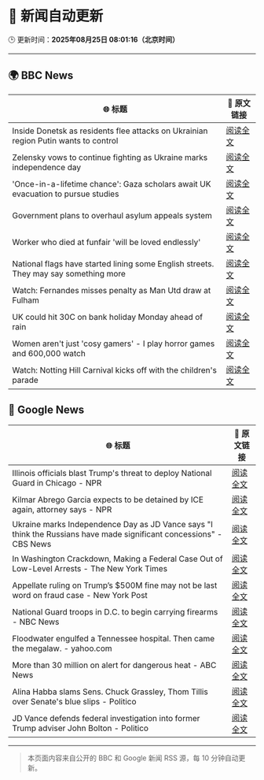 # 🧠 新闻自动更新

🕒 更新时间：**2025年08月25日 08:01:16（北京时间）**

---

## 🌍 BBC News

| 🌐 标题 | 🔗 原文链接 |
|--------|-------------|
| Inside Donetsk as residents flee attacks on Ukrainian region Putin wants to control | [阅读全文](https://www.bbc.com/news/articles/c209yn1ygz6o?at_medium=RSS&at_campaign=rss) |
| Zelensky vows to continue fighting as Ukraine marks independence day | [阅读全文](https://www.bbc.com/news/articles/czxy2v9dzgxo?at_medium=RSS&at_campaign=rss) |
| 'Once-in-a-lifetime chance': Gaza scholars await UK evacuation to pursue studies | [阅读全文](https://www.bbc.com/news/articles/cx2x16y2ppro?at_medium=RSS&at_campaign=rss) |
| Government plans to overhaul asylum appeals system | [阅读全文](https://www.bbc.com/news/articles/cg4xp4ywk47o?at_medium=RSS&at_campaign=rss) |
| Worker who died at funfair 'will be loved endlessly' | [阅读全文](https://www.bbc.com/news/articles/c2djy596rezo?at_medium=RSS&at_campaign=rss) |
| National flags have started lining some English streets. They may say something more | [阅读全文](https://www.bbc.com/news/articles/cx271162ee3o?at_medium=RSS&at_campaign=rss) |
| Watch: Fernandes misses penalty as Man Utd draw at Fulham | [阅读全文](https://www.bbc.com/sport/football/videos/c80d2pj8x52o?at_medium=RSS&at_campaign=rss) |
| UK could hit 30C on bank holiday Monday ahead of rain | [阅读全文](https://www.bbc.com/news/articles/cj6yp0j7znxo?at_medium=RSS&at_campaign=rss) |
| Women aren't just 'cosy gamers' - I play horror games and 600,000 watch | [阅读全文](https://www.bbc.com/news/articles/cm21xy23npyo?at_medium=RSS&at_campaign=rss) |
| Watch: Notting Hill Carnival kicks off with the children's parade | [阅读全文](https://www.bbc.com/news/videos/cm2krzrz2xgo?at_medium=RSS&at_campaign=rss) |

## 📰 Google News

| 🌐 标题 | 🔗 原文链接 |
|--------|-------------|
| Illinois officials blast Trump's threat to deploy National Guard in Chicago - NPR | [阅读全文](https://news.google.com/rss/articles/CBMiuwFBVV95cUxQV2lGcVpJTVlhTTN3eDAxYkFSSEw2UWE1amQ5Sm1vcGxhUWRLUFI2bjVmUm9yYVlhMXdXc2MxQjQ1eTNMbE1DT0l5aWNCTTB6N25kS0lBM1E4S3BmbUdfNXY3WWozeHdaQ3MzZUZlSjhaa05XaW9MTG02akN4TDZfTURGdVZxUmNwVks2YnYwRmZQQ1NBdjQzd2tWb25QbUNwbzdiWnhLUzhpSHNQMmgzRFBsczk2QXZKbEM0?oc=5) |
| Kilmar Abrego Garcia expects to be detained by ICE again, attorney says - NPR | [阅读全文](https://news.google.com/rss/articles/CBMirwFBVV95cUxNQThWWmFRZkxfR3lhU2lNNFNCV0pxN3VKR3gzRkRKNzVINFpCRjM1WXpuZ010Y05SVDNtWVpSN1h3T2xNX052eTcyb0g0TGN2NFUxX1pmOVhtUXJNOGw1cG45UGVnMVNoNURPUENpN1VSc2JFOFEzR19JbEVzbUVLeU5yaWc3RlhNTm5vRnBWUUEzanVXUnN1SGpEcldMMHdLSUM2V2NZM09Kb1BJckpJ?oc=5) |
| Ukraine marks Independence Day as JD Vance says "I think the Russians have made significant concessions" - CBS News | [阅读全文](https://news.google.com/rss/articles/CBMijwFBVV95cUxPWndrZFJobzkyUlBlUExPdXhKSlNtenVPZHZaNU9jNlBDSjVwSkFOOXE4LW9RT3FYc3lxNEZDbEVaS2E3dmpCb2wtb0hOZF9CLUplMFZfTm1xZ1lJbDNRaXA1R2FJeklJQ1pBY1dpYkVzOHdKTXhDX2xRYVVxQ3pIVlBPNDFCVWQxanIzMV9Sa9IBlAFBVV95cUxNWFdoTU15bFpaSEVEV0xITFhQbG40NFdUbmJoUnNfYVZiaU9fQXN4MUVrQWZWeFZvTERicDJrdzNVelllMFBJcGZSTWdGNHdpXzg5S3MtT3BNT0JzMTI2VUZSWE1FZjlFQ1pFSUdTMjl1cWFpYkQ3YkRvM1c1TFJzWW5SYjlORTRXNUdESW5lYTl2UFNK?oc=5) |
| In Washington Crackdown, Making a Federal Case Out of Low-Level Arrests - The New York Times | [阅读全文](https://news.google.com/rss/articles/CBMikwFBVV95cUxNcHNMb3NDV1M0MWswVEN2SzFNLWYwUTFrekFlUmRqaHNFZU9xeW5SWXprVW9oc0dHbkRzTmxnN1AyRkgzRW4zNHI4a0p3VWo2b2F2Q3lTU2IxbkFDSXM2SWx4Q0ZGSzJORlRSR3JlTjBKYjBKaEdVTkR3RXZvS09pX0lBUkhDbXVhUXFNXzM2VFdURE0?oc=5) |
| Appellate ruling on Trump’s $500M fine may not be last word on fraud case - New York Post | [阅读全文](https://news.google.com/rss/articles/CBMisAFBVV95cUxQOHZkVVFlZWxlQTlKU0tkWm14VjAzRGZwXzhXVnVlNDZoQXctUGQ1S1hGY25hVERDa05Kckd2Uk9rUG1qOXFMNnVWZXlHZlpiUDJIajZkTzBGVzlRaEhQSzRianFZTUd2OHNzbVMxX3pIN2tPZHpOc054MmR4SEZiZmpxZlB0Q1ctTUhqNklwLTgyR2UwMVRkNWFoMlIySzIyNmVBU0h6Uk9XVlN5VTZSRg?oc=5) |
| National Guard troops in D.C. to begin carrying firearms - NBC News | [阅读全文](https://news.google.com/rss/articles/CBMiqgFBVV95cUxPaVQ1NkdzSU1vazVIQlFtQ2pMcVppZHZfYmtFMGZVNXVkc09Ha09taTdrS3hJV3NqNWNNMVBZUkIzNXNGQXMtNzZ6UHJkWVN2N0tRMmJ1eGNHVGszSi13M2NXY1pIblhxdExTbGJxTTk4TG1KYU9fdFJpaExOd2NGRnBZZ0xDTmZnOFZDMTZaV0JzZ0VUeDFqY1BzRHZrSHpLLU1uVTExNHh1d9IBVkFVX3lxTE5UaGxBTTR5M2VKSW50ODhjYU5QTTRxZVFkdTZ2UkpfZjl3S2NOZDNCclZqdmh5NUtaZXJPSFpNUmxnYmt3Q0Y1RVNtNkVjbFNZUUZKbkd3?oc=5) |
| Floodwater engulfed a Tennessee hospital. Then came the megalaw. - yahoo.com | [阅读全文](https://news.google.com/rss/articles/CBMimgFBVV95cUxOQThfemRMQS1TZjFuWFlOWWFqeEhVdklORlo3V2hNN0dqMF9GRjBNVUNUaHkzd1RxNXQyVTVHeEdpWm9fQlltR05UNXhLa3A1blZBOGZPQWp4dEc0WFR1ZkdzUkFfb1pYenVkRUlTdHhTNk05MlpmWlpNS2VFRndkNUZkT2taWHNBSWtNMURielFzR0dacEpIQUZn?oc=5) |
| More than 30 million on alert for dangerous heat - ABC News | [阅读全文](https://news.google.com/rss/articles/CBMiggFBVV95cUxNMU1SRjl5RXV0ZVhmZUdhMXpHSFBKaDRqVnpSRXQzZW9zUExOc29jYzc3TjdRN3ZBMUlicXFNTGtKMWVUTllOTlQ2Z3Nwc3lSejFwbFdtS0hNTmV5YlpaOEV3d2VOdDdoaGFZSXlHZ1ZCcDhuYWFlZGhDOElVZG9qVU5n0gGHAUFVX3lxTE9XZVFYLVZYc0g4Yzd1RTRqMEM1YlpXS1UxeWhTT080V0hMeVVEcndoWDRvMV9NNUhPdjU0WWQtREFEdGpzdnd2a0FFejd5NjJ1VUs3Q1hMQ0RRbDZBQVpjVkhLaE1scm1DdWVVcXRiNkdsaGpORmYyUXZGYWVhZ3c2Zm5xT0dYZw?oc=5) |
| Alina Habba slams Sens. Chuck Grassley, Thom Tillis over Senate's blue slips - Politico | [阅读全文](https://news.google.com/rss/articles/CBMijgFBVV95cUxPQ3V3aTZ6X0swaUw4c0F4eER0UTM4RXZLZG04bnNCQnE3NmNlLVVOYlEtNlI4OE10S0VpdENjVGk2anpJNER0QldldzhMMXhId1Ezc1pJMkQ1V2hpX0s1OEE5Z2Z2RktiWWEzR2QySGEySk9KNzVBOGRKajJxSmpLUnBCY2t0NkFmM2lVSXFn?oc=5) |
| JD Vance defends federal investigation into former Trump adviser John Bolton - Politico | [阅读全文](https://news.google.com/rss/articles/CBMiekFVX3lxTE9uTVEwV0lYdTI3ZzdLZVZCRG9mc1VkTzlsLUJ3T2tlX2lpYlVqdXVEa2RHZG1nZVU3V0dSeWJqUEs2VTBaTzIzV3BDanpoUkRVRnlBaFFmVHZIbnNUVXAtc01uUGYtb0xKbjBBOVNMZjJJNVRtbHEtdjVn?oc=5) |

---
> 本页面内容来自公开的 BBC 和 Google 新闻 RSS 源，每 10 分钟自动更新。